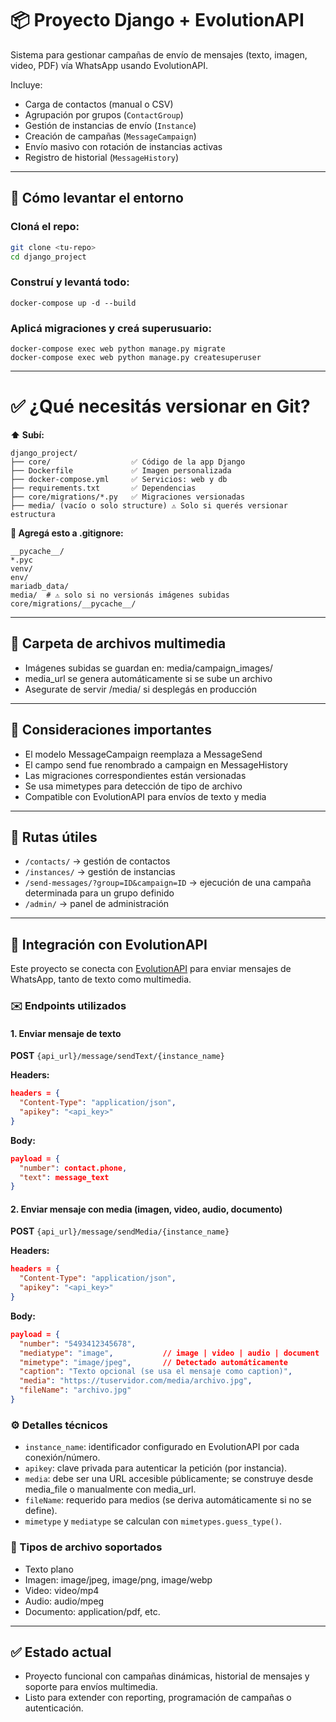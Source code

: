 # 📦 Proyecto Django + EvolutionAPI

Sistema para gestionar campañas de envío de mensajes (texto, imagen, video, PDF) vía WhatsApp usando EvolutionAPI.

Incluye:
- Carga de contactos (manual o CSV)
- Agrupación por grupos (`ContactGroup`)
- Gestión de instancias de envío (`Instance`)
- Creación de campañas (`MessageCampaign`)
- Envío masivo con rotación de instancias activas
- Registro de historial (`MessageHistory`)

---


## 🚀 Cómo levantar el entorno

### Cloná el repo:

```bash
git clone <tu-repo>
cd django_project
````

### Construí y levantá todo:
````
docker-compose up -d --build
````

### Aplicá migraciones y creá superusuario:
````
docker-compose exec web python manage.py migrate
docker-compose exec web python manage.py createsuperuser
````


---

# ✅ ¿Qué necesitás versionar en Git?


**:arrow_up: Subí:**
````
django_project/
├── core/                  ✅ Código de la app Django
├── Dockerfile             ✅ Imagen personalizada
├── docker-compose.yml     ✅ Servicios: web y db
├── requirements.txt       ✅ Dependencias
├── core/migrations/*.py   ✅ Migraciones versionadas
├── media/ (vacío o solo structure) ⚠️ Solo si querés versionar estructura
````

**🚫 Agregá esto a .gitignore:**
````
__pycache__/
*.pyc
venv/
env/
mariadb_data/
media/  # ⚠️ solo si no versionás imágenes subidas
core/migrations/__pycache__/
````

---

## 📁 Carpeta de archivos multimedia
- Imágenes subidas se guardan en: media/campaign_images/
- media_url se genera automáticamente si se sube un archivo
- Asegurate de servir /media/ si desplegás en producción
---

## 🧠 Consideraciones importantes
- El modelo MessageCampaign reemplaza a MessageSend
- El campo send fue renombrado a campaign en MessageHistory
- Las migraciones correspondientes están versionadas
- Se usa mimetypes para detección de tipo de archivo
- Compatible con EvolutionAPI para envíos de texto y media

---

## 📍 Rutas útiles
- `/contacts/` → gestión de contactos
- `/instances/` → gestión de instancias
- `/send-messages/?group=ID&campaign=ID` → ejecución de una campaña determinada para un grupo definido
- `/admin/` → panel de administración

---

## 📡 Integración con EvolutionAPI

Este proyecto se conecta con [EvolutionAPI](https://evolutionapi.com) para enviar mensajes de WhatsApp, tanto de texto como multimedia.

### ✉️ Endpoints utilizados

#### 1. Enviar mensaje de texto

**POST** `{api_url}/message/sendText/{instance_name}`

**Headers:**
````json
headers = {
  "Content-Type": "application/json",
  "apikey": "<api_key>"
}
````

**Body:**
````json
payload = {
  "number": contact.phone,
  "text": message_text
}
````

#### 2. Enviar mensaje con media (imagen, video, audio, documento)
**POST** `{api_url}/message/sendMedia/{instance_name}`

**Headers:**
````json
headers = {
  "Content-Type": "application/json",
  "apikey": "<api_key>"
}
````

**Body:**
````json
payload = {
  "number": "5493412345678",
  "mediatype": "image",           // image | video | audio | document
  "mimetype": "image/jpeg",       // Detectado automáticamente
  "caption": "Texto opcional (se usa el mensaje como caption)",
  "media": "https://tuservidor.com/media/archivo.jpg",
  "fileName": "archivo.jpg"
}
````

### ⚙️ Detalles técnicos
- `instance_name`: identificador configurado en EvolutionAPI por cada conexión/número.
- `apikey`: clave privada para autenticar la petición (por instancia).
- `media`: debe ser una URL accesible públicamente; se construye desde media_file o manualmente con media_url.
- `fileName`: requerido para medios (se deriva automáticamente si no se define).
- `mimetype` y `mediatype` se calculan con `mimetypes.guess_type()`.


### 🧾 Tipos de archivo soportados
- Texto plano
- Imagen: image/jpeg, image/png, image/webp
- Video: video/mp4
- Audio: audio/mpeg
- Documento: application/pdf, etc.
---

## ✅ Estado actual
- Proyecto funcional con campañas dinámicas, historial de mensajes y soporte para envíos multimedia.
- Listo para extender con reporting, programación de campañas o autenticación.